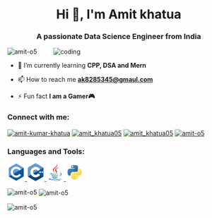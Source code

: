<h1 align="center">Hi 👋, I'm Amit khatua</h1>
<h3 align="center">A passionate Data Science Engineer from India</h3>
<img align="right" alt="coding"width="400" src="https://user-images.githubusercontent.com/69011963/137184767-79a13ec7-1bb3-4341-a6da-3a149c9c159a.gif"
<p align="left"> <img src="https://komarev.com/ghpvc/?username=amit-o5&label=Profile%20views&color=0e75b6&style=flat" alt="amit-o5" /> </p>

- 🌱 I’m currently learning **CPP, DSA and Mern**

- 📫 How to reach me **ak8285345@gmaul.com**

- ⚡ Fun fact **I am a Gamer🎮**

<h3 align="left">Connect with me:</h3>
<p align="left">
<a href="https://linkedin.com/in/amit-kumar-khatua" target="blank"><img align="center" src="https://raw.githubusercontent.com/rahuldkjain/github-profile-readme-generator/master/src/images/icons/Social/linked-in-alt.svg" alt="amit-kumar-khatua" height="30" width="40" /></a>
<a href="https://fb.com/amit_khatua05" target="blank"><img align="center" src="https://raw.githubusercontent.com/rahuldkjain/github-profile-readme-generator/master/src/images/icons/Social/facebook.svg" alt="amit_khatua05" height="30" width="40" /></a>
<a href="https://instagram.com/amit_khatua05" target="blank"><img align="center" src="https://raw.githubusercontent.com/rahuldkjain/github-profile-readme-generator/master/src/images/icons/Social/instagram.svg" alt="amit_khatua05" height="30" width="40" /></a>
<a href="https://www.leetcode.com/amit-o5" target="blank"><img align="center" src="https://raw.githubusercontent.com/rahuldkjain/github-profile-readme-generator/master/src/images/icons/Social/leet-code.svg" alt="amit-o5" height="30" width="40" /></a>
</p>

<h3 align="left">Languages and Tools:</h3>
<p align="left"> <a href="https://www.cprogramming.com/" target="_blank" rel="noreferrer"> <img src="https://raw.githubusercontent.com/devicons/devicon/master/icons/c/c-original.svg" alt="c" width="40" height="40"/> </a> <a href="https://www.w3schools.com/cpp/" target="_blank" rel="noreferrer"> <img src="https://raw.githubusercontent.com/devicons/devicon/master/icons/cplusplus/cplusplus-original.svg" alt="cplusplus" width="40" height="40"/> </a> <a href="https://www.java.com" target="_blank" rel="noreferrer"> <img src="https://raw.githubusercontent.com/devicons/devicon/master/icons/java/java-original.svg" alt="java" width="40" height="40"/> </a> <a href="https://www.python.org" target="_blank" rel="noreferrer"> <img src="https://raw.githubusercontent.com/devicons/devicon/master/icons/python/python-original.svg" alt="python" width="40" height="40"/> </a> </p>

<p><img align="left" src="https://github-readme-stats.vercel.app/api/top-langs?username=amit-o5&show_icons=true&locale=en&layout=compact" alt="amit-o5" /></p>

<p>&nbsp;<img align="center" src="https://github-readme-stats.vercel.app/api?username=amit-o5&show_icons=true&locale=en" alt="amit-o5" /></p>

<p><img align="center" src="https://github-readme-streak-stats.herokuapp.com/?user=amit-o5&" alt="amit-o5" /></p>
